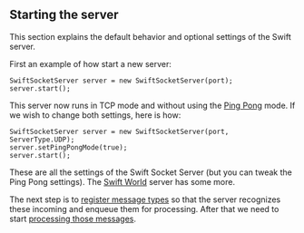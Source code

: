 ## Starting the server ##

This section explains the default behavior and optional settings of the Swift server.

First an example of how start a new server:

```
SwiftSocketServer server = new SwiftSocketServer(port);
server.start();
```

This server now runs in TCP mode and without using the [Ping Pong](AboutPingPong.md) mode. If we wish to change both settings, here is how:

```
SwiftSocketServer server = new SwiftSocketServer(port, ServerType.UDP);
server.setPingPongMode(true);
server.start();
```

These are all the settings of the Swift Socket Server (but you can tweak the Ping Pong settings). The [Swift World](WorldServer.md) server has some more.

The next step is to [register message types](RegisteringMessageTypes.md) so that the server recognizes these incoming and enqueue them for processing. After that we need to start [processing those messages](ReceivingMessages.md).